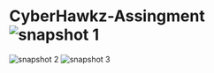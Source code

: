 # CyberHawkz-Assingment![snapshot 1](https://user-images.githubusercontent.com/101239243/173976054-fa7a4b52-a844-4c35-92e4-5dd12cfdca80.png)
![snapshot 2](https://user-images.githubusercontent.com/101239243/173976103-3b751ce2-81bb-4b18-bf69-c8cfa5ec9f5b.png)
![snapshot 3](https://user-images.githubusercontent.com/101239243/173976118-ff4f14e2-44b9-495f-952d-5dad74da21fd.png)

